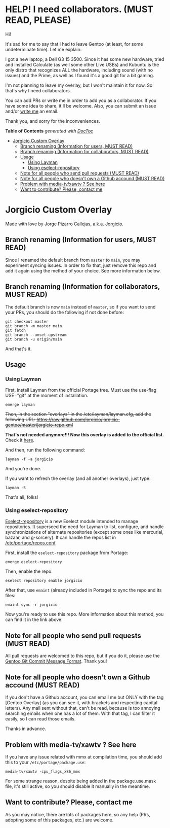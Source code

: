 # HELP! I need collaborators. (MUST READ, PLEASE)

Hi!

It's sad for me to say that I had to leave Gentoo (at least, for some undeterminate time). Let me explain:

I got a new laptop, a Dell G3 15 3500. Since it has some new hardware, tried and installed Calculate (as well some other Live USBs) and Kubuntu is the only distro that recognizes ALL the hardware, including sound (with no issues) and the Prime, as well as I found it's a good git for a bit gaming.

I'm not planning to leave my overlay, but I won't maintain it for now. So that's why I need collaborators.

You can add PRs or write me in order to add you as a collaborator. If you have some idea to share, it'll be welcome.
Also, you can submit an issue and/or [write me](mailto:jpizarrocallejas@gmail.com) an email.

Thank you, and sorry for the inconveniences.

<!-- START doctoc generated TOC please keep comment here to allow auto update -->
<!-- DON'T EDIT THIS SECTION, INSTEAD RE-RUN doctoc TO UPDATE -->
**Table of Contents**  *generated with [DocToc](https://github.com/thlorenz/doctoc)*

- [Jorgicio Custom Overlay](#jorgicio-custom-overlay)
  - [Branch renaming (Information for users, MUST READ)](#branch-renaming-information-for-users-must-read)
  - [Branch renaming (Information for collaborators, MUST READ)](#branch-renaming-information-for-collaborators-must-read)
  - [Usage](#usage)
    - [Using Layman](#using-layman)
    - [Using eselect-repository](#using-eselect-repository)
  - [Note for all people who send pull requests (MUST READ)](#note-for-all-people-who-send-pull-requests-must-read)
  - [Note for all people who doesn't own a Github accound (MUST READ)](#note-for-all-people-who-doesnt-own-a-github-accound-must-read)
  - [Problem with media-tv/xawtv ? See here](#problem-with-media-tvxawtv--see-here)
  - [Want to contribute? Please, contact me](#want-to-contribute-please-contact-me)

<!-- END doctoc generated TOC please keep comment here to allow auto update -->

# Jorgicio Custom Overlay

Made with love by Jorge Pizarro Callejas, a.k.a. [Jorgicio](http://www.jorgicio.net).

## Branch renaming (Information for users, MUST READ)

Since I renamed the default branch from `master` to `main`, you may experiment syncing issues. In order to fix that, just remove this repo and add it again using the method of your choice. See more information below.

## Branch renaming (Information for collaborators, MUST READ)

The default branch is now `main` instead of `master`, so if you want to send your PRs, you should do the following if not done before:

    git checkout master
    git branch -m master main
    git fetch
    git branch --unset-upstream
    git branch -u origin/main

And that's it.

## Usage

### Using Layman

First, install Layman from the official Portage tree. Must use the use-flag USE="git" at the moment of installation.

    emerge layman

~~Then, in the section "overlays" in the /etc/layman/layman.cfg, add the following URL:
https://raw.github.com/jorgicio/jorgicio-gentoo/master/jorgicio-repo.xml~~

**That's not needed anymore!!! Now this overlay is added to the official list.** Check it [here](http://gpo.zugaina.org/Overlays).

And then, run the following command:

    layman -f -a jorgicio

And you're done.

If you want to refresh the overlay (and all another overlays), just type:

    layman -S

That's all, folks!

### Using eselect-repository

[Eselect-repository](https://wiki.gentoo.org/wiki/Eselect/Repository) is a new Eselect module intended to manage repositories. It superseed the need for Layman to list, configure, and handle synchronizations of alternate repositories (except some ones like mercurial, bazaar, and g-sorcery). It can handle the repos list in [/etc/portage/repos.conf](https://wiki.gentoo.org/wiki//etc/portage/repos.conf)

First, install the `eselect-repository` package from Portage:

    emerge eselect-repository

Then, enable the repo:

    eselect repository enable jorgicio

After that, use `emaint` (already included in Portage) to sync the repo and its files:
    
    emaint sync -r jorgicio

Now you're ready to use this repo.
More information about this method, you can find it in the link above.

## Note for all people who send pull requests (MUST READ)

All pull requests are welcomed to this repo, but if you do it, please use the [Gentoo Git Commit Message Format](https://devmanual.gentoo.org/ebuild-maintenance/index.html#git-commit-message-format). Thank you!

## Note for all people who doesn't own a Github accound (MUST READ)

If you don't have a Github account, you can email me but ONLY with the tag \[Gentoo Overlay\] (as you can see it, with brackets and respecting capital letters). Any mail sent without that, can't be read, because is too annoying searching emails when one has a lot of them. With that tag, I can filter it easily, so I can read those emails.

Thanks in advance.

## Problem with media-tv/xawtv ? See here

If you have any issue related with mmx at compilation time, you should add this to your `/etc/portage/package.use`:
```
media-tv/xawtv -cpu_flags_x86_mmx
```

For some strange reason, despite being added in the package.use.mask file, it's still active, so you should disable it manually in the meantime.

## Want to contribute? Please, contact me

As you may notice, there are lots of packages here, so any help (PRs, adopting some of this packages, etc.) are welcome.

